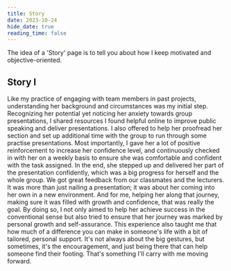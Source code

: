 ```yaml
---
title: Story
date: 2023-10-24
hide_date: true
reading_time: false
---
```


The idea of a 'Story' page is to tell you about how I keep motivated and objective-oriented.

## Story I
Like my practice of engaging with team members in past projects, understanding her background and circumstances was my initial step. Recognizing her potential yet noticing her anxiety towards group presentations, I shared resources I found helpful online to improve public speaking and deliver presentations. I also offered to help her proofread her section and set up additional time with the group to run through some practise presentations. Most importantly, I gave her a lot of positive reinforcement to increase her confidence level, and continuously checked in with her on a weekly basis to ensure she was comfortable and confident with the task assigned.
In the end, she stepped up and delivered her part of the presentation confidently, which was a big progress for herself and the whole group. We got great feedback from our classmates and the lecturers. It was more than just nailing a presentation; it was about her coming into her own in a new environment. And for me, helping her along that journey, making sure it was filled with growth and confidence, that was really the goal.
By doing so, I not only aimed to help her achieve success in the conventional sense but also tried to ensure that her journey was marked by personal growth and self-assurance.
This experience also taught me that how much of a difference you can make in someone's life with a bit of tailored, personal support. It's not always about the big gestures, but sometimes, it's the encouragement, and just being there that can help someone find their footing. That's something I'll carry with me moving forward.

